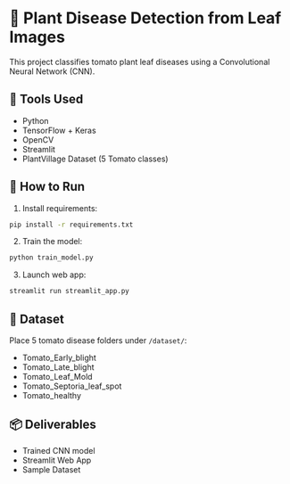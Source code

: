 # 🌿 Plant Disease Detection from Leaf Images

This project classifies tomato plant leaf diseases using a Convolutional Neural Network (CNN).

## 🔧 Tools Used
- Python
- TensorFlow + Keras
- OpenCV
- Streamlit
- PlantVillage Dataset (5 Tomato classes)

## 🚀 How to Run

1. Install requirements:
```bash
pip install -r requirements.txt
```

2. Train the model:
```bash
python train_model.py
```

3. Launch web app:
```bash
streamlit run streamlit_app.py
```

## 📁 Dataset
Place 5 tomato disease folders under `/dataset/`:
- Tomato_Early_blight
- Tomato_Late_blight
- Tomato_Leaf_Mold
- Tomato_Septoria_leaf_spot
- Tomato_healthy

## 📦 Deliverables
- Trained CNN model
- Streamlit Web App
- Sample Dataset